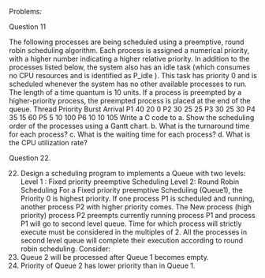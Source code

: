 Problems:

Question 11

 The following processes are being scheduled using a preemptive, round robin scheduling algorithm. Each process is assigned a numerical priority, with a higher number indicating a higher relative priority. In addition to the processes listed below, the system also has an idle task (which consumes no CPU resources and is identified as P_idle ). This task has priority 0 and is scheduled whenever the system has no other available processes to run. The length of a time quantum is 10 units. If a process is preempted by a higher-priority process, the preempted process is placed at the end of the queue. Thread Priority Burst Arrival
 P1  40  20  0 P2  30  25  25 P3  30  25  30 P4  35  15  60 P5  5  10  100 P6  10  10  105 Write a C code to  a. Show the scheduling order of the processes using a Gantt chart. b. What is the turnaround time for each process? c. What is the waiting time for each process? d. What is the CPU utilization rate? 
 
 
 Question 22.
 
 22. Design a scheduling program to implements a Queue with two levels: 
Level 1 : Fixed priority preemptive Scheduling 
Level 2: Round Robin Scheduling 
For a Fixed priority preemptive Scheduling (Queue1), the Priority 0 is highest priority. If one process P1 is scheduled and running, another process P2 with higher priority comes. The New process (high  priority) process P2 preempts currently running process P1 and process P1 will go to second level queue. Time for which process will strictly execute must be considered in the multiples of 2. All the processes in second level queue will complete their execution according to round robin scheduling. 
Consider:
1. Queue 2 will be processed after Queue 1 becomes empty.  
2. Priority of Queue 2 has lower priority than in Queue 1.
